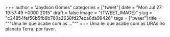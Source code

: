
+++
author = "Jaydson Gomes"
categories = ["tweet"]
date = "Mon Jul 27 19:57:49 +0000 2015"
draft = false
image = "{TWEET_IMAGE}"
slug = "c24854fef56b5fb8b780a2638fd27eca6da99426"
tags = ["tweet"]
title = """Uma lei que acabe com as ..."""
+++
Uma lei que acabe com as URAs no planeta Terra, por favor.
